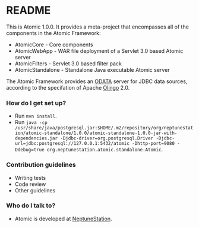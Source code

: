 # README #

This is Atomic 1.0.0.  It provides a meta-project that encompasses all
of the components in the Atomic Framework:

* AtomicCore - Core components
* AtomicWebApp - WAR file deployment of a Servlet 3.0 based Atomic
  server
* AtomicFilters - Servlet 3.0 based filter pack
* AtomicStandalone - Standalone Java executable Atomic server

The Atomic Framework provides an [ODATA](http://www.odata.org/) server
for JDBC data sources, according to the specifation of Apache
[Olingo](http://olingo.apache.org/) 2.0.

### How do I get set up? ###

* Run `mvn install`.
* Run `java -cp /usr/share/java/postgresql.jar:$HOME/.m2/repository/org/neptunestation/atomic-standalone/1.0.0/atomic-standalone-1.0.0-jar-with-dependencies.jar -Djdbc-driver=org.postgresql.Driver -Djdbc-url=jdbc:postgresql://127.0.0.1:5432/atomic -Dhttp-port=9080 -Ddebug=true org.neptunestation.atomic.standalone.Atomic`.

### Contribution guidelines ###

* Writing tests
* Code review
* Other guidelines

### Who do I talk to? ###

* Atomic is developed at
  [NeptuneStation](http://www.neptunestation.com/).

